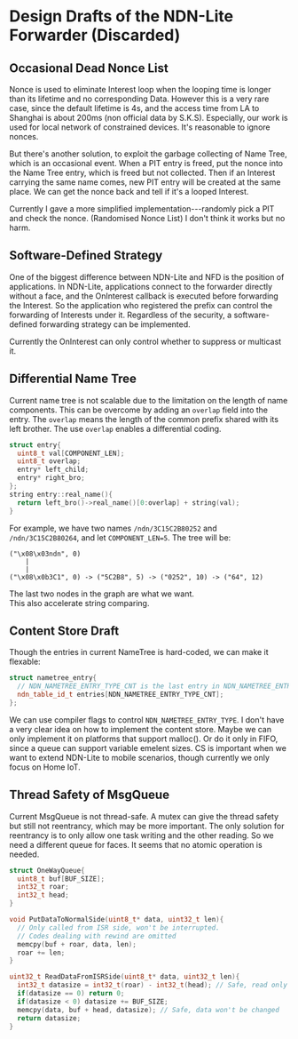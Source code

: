 Design Drafts of the NDN-Lite Forwarder (**Discarded**)
=======================================

Occasional Dead Nonce List
--------------------------
Nonce is used to eliminate Interest loop when the looping time is longer than
its lifetime and no corresponding Data. However this is a very rare case, since
the default lifetime is 4s, and the access time from LA to Shanghai is about
200ms (non official data by S.K.S). Especially, our work is used for local network
of constrained devices. It's reasonable to ignore nonces.

But there's another solution, to exploit the garbage collecting of Name Tree,
which is an occasional event. When a PIT entry is freed, put the nonce into the
Name Tree entry, which is freed but not collected. Then if an Interest carrying
the same name comes, new PIT entry will be created at the same place. We can
get the nonce back and tell if it's a looped Interest.

Currently I gave a more simplified implementation---randomly pick a PIT and
check the nonce. (Randomised Nonce List) I don't think it works but no harm.

Software-Defined Strategy
-------------------------
One of the biggest difference between NDN-Lite and NFD is the position of
applications. In NDN-Lite, applications connect to the forwarder directly
without a face, and the OnInterest callback is executed before forwarding
the Interest. So the application who registered the prefix can control the
forwarding of Interests under it. Regardless of the security, a software-
defined forwarding strategy can be implemented.

Currently the OnInterest can only control whether to suppress or multicast it.

Differential Name Tree
----------------------
Current name tree is not scalable due to the limitation on the length of name
components. This can be overcome by adding an `overlap` field into the entry.
The `overlap` means the length of the common prefix shared with its left
brother. The use `overlap` enables a differential coding.
```C++
struct entry{
  uint8_t val[COMPONENT_LEN];
  uint8_t overlap;
  entry* left_child;
  entry* right_bro;
};
string entry::real_name(){
  return left_bro()->real_name()[0:overlap] + string(val);
}
```
For example, we have two names `/ndn/3C15C2B80252` and `/ndn/3C15C2B80264`, and
let `COMPONENT_LEN=5`. The tree will be:
```
("\x08\x03ndn", 0)
    |
    |
("\x08\x0b3C1", 0) -> ("5C2B8", 5) -> ("0252", 10) -> ("64", 12)
```
The last two nodes in the graph are what we want.\
This also accelerate string comparing.

Content Store Draft
-------------------
Though the entries in current NameTree is hard-coded, we can make it flexable:
```C++
struct nametree_entry{
  // NDN_NAMETREE_ENTRY_TYPE_CNT is the last entry in NDN_NAMETREE_ENTRY_TYPE.
  ndn_table_id_t entries[NDN_NAMETREE_ENTRY_TYPE_CNT];
};
```
We can use compiler flags to control `NDN_NAMETREE_ENTRY_TYPE`.
I don't have a very clear idea on how to implement the content store.
Maybe we can only implement it on platforms that support malloc().
Or do it only in FIFO, since a queue can support variable emelent sizes.
CS is important when we want to extend NDN-Lite to mobile scenarios, though
currently we only focus on Home IoT.

Thread Safety of MsgQueue
-------------------------
Current MsgQueue is not thread-safe. A mutex can give the thread safety but
still not reentrancy, which may be more important. The only solution for
reentrancy is to only allow one task writing and the other reading. So we need
a different queue for faces. It seems that no atomic operation is needed.
```C++
struct OneWayQueue{
  uint8_t buf[BUF_SIZE];
  int32_t roar;
  int32_t head;
}

void PutDataToNormalSide(uint8_t* data, uint32_t len){
  // Only called from ISR side, won't be interrupted.
  // Codes dealing with rewind are omitted
  memcpy(buf + roar, data, len);
  roar += len;
}

uint32_t ReadDataFromISRSide(uint8_t* data, uint32_t len){
  int32_t datasize = int32_t(roar) - int32_t(head); // Safe, read only
  if(datasize == 0) return 0;
  if(datasize < 0) datasize += BUF_SIZE;
  memcpy(data, buf + head, datasize); // Safe, data won't be changed
  return datasize;
}
```
